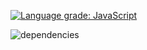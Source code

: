 [![Language grade: JavaScript](https://img.shields.io/lgtm/grade/javascript/g/tkwok/client.svg?logo=lgtm&logoWidth=18)](https://lgtm.com/projects/g/tkwok/client/context:javascript)

![dependencies](https://david-dm.org/tkwok/repo.svg)
